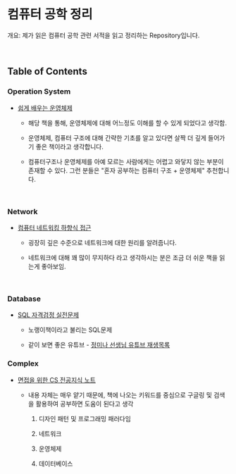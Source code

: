 # 컴퓨터 공학 정리

개요: 제가 읽은 컴퓨터 공학 관련 서적을 읽고 정리하는 Repository입니다.

<br>

## Table of Contents

### Operation System

- [쉽게 배우는 운영체제](https://github.com/ganjisriver/Computer-Science/tree/master/쉽게_배우는_운영체제)
  
  - 해당 책을 통해, 운영체제에 대해 어느정도 이해를 할 수 있게 되었다고 생각함.
  
  - 운영체제, 컴퓨터 구조에 대해 간략한 기초를 알고 있다면 살짝 더 깊게 들어가기 좋은 책이라고 생각합니다.
  
  - 컴퓨터구조나 운영체제를 아예 모르는 사람에게는 어렵고 와닿지 않는 부분이 존재할 수 있다. 그런 분들은 "혼자 공부하는 컴퓨터 구조 + 운영체제" 추천합니다.

<br>

### Network

- [컴퓨터 네트워킹 하향식 접근](https://github.com/ganjisriver/Computer-Science/tree/master/컴퓨터_네트워킹_하향식_접근)
  
  - 굉장히 깊은 수준으로 네트워크에 대한 원리를 알려줍니다.
  
  - 네트워크에 대해 꽤 많이 무지하다 라고 생각하시는 분은 조금 더 쉬운 책을 읽는게 좋아보임.

<br>

### Database

- [SQL 자격검정 실전문제](https://github.com/ganjisriver/Computer-Science/tree/master/SQL_자격검정_실전문제)
  
  - 노랭이책이라고 불리는 SQL문제 
  
  - 같이 보면 좋은 유튜브 - [정미나 선생님 유튜브 재생목록](https://www.youtube.com/playlist?list=PLyQR2NzLKOCZU_jjLAdebyx9oE9dvvsrE)

### Complex

- [면접을 위한 CS 전공지식 노트](https://github.com/ganjisriver/Computer-Science/tree/master/컴퓨터_네트워킹_하향식_접근)
  
  - 내용 자체는 매우 얕기 때문에, 책에 나오는 키워드를 중심으로 구글링 및 검색을 활용하여 공부하면 도움이 된다고 생각
    
    1. 디자인 패턴 및 프로그래밍 패러다임
    
    2. 네트워크
    
    3. 운영체제
    
    4. 데이터베이스